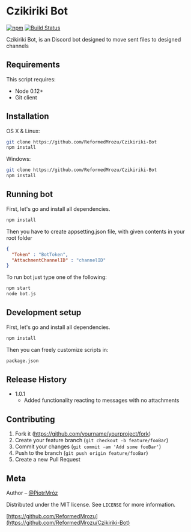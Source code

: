 # Czikiriki Bot

[![npm](https://img.shields.io/npm/v/npm-auto-version.svg?maxAge=2592000)](https://www.npmjs.com/package/npm-auto-version)
[![Build Status][travis-image]][travis-url]


Czikiriki Bot, is an Discord bot designed to move sent files to designed channels


## Requirements

This script requires:

 - Node 0.12+
 - Git client

## Installation

OS X & Linux:

```sh
git clone https://github.com/ReformedMrozu/Czikiriki-Bot
npm install
```

Windows:

```sh
git clone https://github.com/ReformedMrozu/Czikiriki-Bot
npm install
```
## Running bot

First, let's go and install all dependencies.

```sh
npm install

```
Then you have to create appsetting.json file, with given contents in your root folder

```json
{
  "Token" : "BotToken",
  "AttachmentChannelID" : "channelID"
}
```
To run bot just type one of the following:

```sh
npm start
node bot.js
```

## Development setup

First, let's go and install all dependencies.

```sh
npm install

```
Then you can freely customize scripts in:

```sh
package.json
``` 

## Release History

* 1.0.1
    * Added functionality reacting to messages with no attachments

## Contributing

1. Fork it (<https://github.com/yourname/yourproject/fork>)
2. Create your feature branch (`git checkout -b feature/fooBar`)
3. Commit your changes (`git commit -am 'Add some fooBar'`)
4. Push to the branch (`git push origin feature/fooBar`)
5. Create a new Pull Request

<!-- Markdown link & img dfn's -->
[npm-image]: https://img.shields.io/npm/v/datadog-metrics.svg?style=flat-square
[npm-url]: https://npmjs.org/package/datadog-metrics
[travis-image]: https://img.shields.io/travis/dbader/node-datadog-metrics/master.svg?style=flat-square
[travis-url]: https://travis-ci.org/dbader/node-datadog-metrics
[wiki]: https://github.com/yourname/yourproject/wiki


## Meta

Author – [@PiotrMróz](https://twitter.com/PiotrMrz6) 

Distributed under the MIT license. See ``LICENSE`` for more information.

[https://github.com/ReformedMrozu](https://github.com/ReformedMrozu/Czikiriki-Bot)